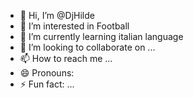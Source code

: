 - 👋 Hi, I’m @DjHilde
- 👀 I’m interested in Football
- 🌱 I’m currently learning italian language
- 💞️ I’m looking to collaborate on ...
- 📫 How to reach me ...
- 😄 Pronouns: 
- ⚡ Fun fact: ...

<!---
DjHilde/DjHilde is a ✨ special ✨ repository because its `README.md` (this file) appears on your GitHub profile.
You can click the Preview link to take a look at your changes.
--->
